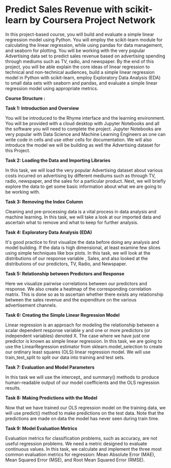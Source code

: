 # Predict Sales Revenue with scikit-learn by Coursera Project Network
In this project-based course, you will build and evaluate a simple linear regression model using Python. You will employ the scikit-learn module for calculating the linear regression, while using pandas for data management, and seaborn for plotting. You will be working with the very popular Advertising data set to predict sales revenue based on advertising spending through mediums such as TV, radio, and newspaper. By the end of this project, you will be able explain the core ideas of linear regression to technical and non-technical audiences, build a simple linear regression model in Python with scikit-learn, employ Exploratory Data Analysis (EDA) to small data sets with seaborn and pandas, and evaluate a simple linear regression model using appropriate metrics.

**Course Structure :**

**Task 1: Introduction and Overview**

You will be introduced to the Rhyme interface and the learning environment. You will be provided with a cloud desktop with Jupyter Notebooks and all the software you will need to complete the project. Jupyter Notebooks are very popular with Data Science and Machine Learning Engineers as one can write code in cells and use other cells for documentation. We will also introduce the model we will be building as well the Advertising dataset for this Project.

**Task 2: Loading the Data and Importing Libraries**

In this task, we will load the very popular Advertising dataset about various costs incurred on advertising by different mediums such as through TV, radio, newspaper, and the sales for a particular product. Next, we will briefly explore the data to get some basic information about what we are going to be working with.

**Task 3: Removing the Index Column**

Cleaning and pre-processing data is a vital process in data analysis and machine learning. In this task, we will take a look at our imported data and ascertain what to remove and what to keep for further analysis.

**Task 4: Exploratory Data Analysis (EDA)**

It's good practice to first visualize the data before doing any analysis and model building. If the data is high dimensional, at least examine few slices using simple techniques like box plots. In this task, we will look at the distributions of our response variable , Sales, and also looked at the distributions of our predictors, TV, Radio, and Newspaper.

**Task 5: Relationship between Predictors and Response**

Here we visualize pairwise correlations between our predictors and response. We also create a heatmap of the corresponding correlation matrix. This is done so as to ascertain whether there exists any relationship between the sales revenue and the expenditure on the various advertisement channels.

**Task 6: Creating the Simple Linear Regression Model**

Linear regression is an approach for modeling the relationship between a scalar dependent response variable y and one or more predictors (or independent variables) denoted X. The case where we have just one predictor is known as simple linear regression. In this task, we are going to use the LinearRegression estimator from sklearn.model_selection to create our ordinary least squares (OLS) linear regression model. We will use train_test_split to split our data into training and test sets.

**Task 7: Evaluation and Model Parameters**

In this task we will use the intercept_ and summary() methods to produce human-readable output of our model coefficients and the OLS regression results.

**Task 8: Making Predictions with the Model**

Now that we have trained our OLS regression model on the training data, we will use predict() method to make predictions on the test data. Note that the predictions are made on data the model has never seen during train time.

**Task 9: Model Evaluation Metrics**

Evaluation metrics for classification problems, such as accuracy, are not useful regression problems. We need a metric designed to evaluate continuous values. In this task, we calculate and implement the three most common evaluation metrics for regression: Mean Absolute Error (MAE), Mean Squared Error (MSE), and Root Mean Squared Error (RMSE).

  
